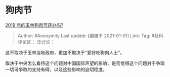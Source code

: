 # 狗肉节
[2019 年的玉林狗肉节还办吗?](https://www.zhihu.com/question/325775086/answer/704501276)

> Author: #Anonymity
> Last update: [编辑于 2021-01-01]
> Link:
> Tag: #社科
> 评论区：
> 泛讨论：

这不取决于玉林当地政府，更加不取决于“爱好吃狗肉人士”。

取决于中央怎么看待这个问题对中国国际声望的影响，是否觉得这个问题对于争取一切可争取的支持有碍，以及这些影响的迫切程度。
